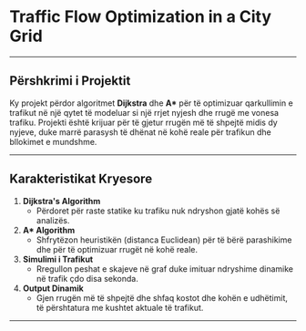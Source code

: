 # Traffic Flow Optimization in a City Grid

---

## **Përshkrimi i Projektit**
Ky projekt përdor algoritmet **Dijkstra** dhe **A\*** për të optimizuar qarkullimin e trafikut në një qytet të modeluar si një rrjet nyjesh dhe rrugë me vonesa trafiku. Projekti është krijuar për të gjetur rrugën më të shpejtë midis dy nyjeve, duke marrë parasysh të dhënat në kohë reale për trafikun dhe bllokimet e mundshme.

---

## **Karakteristikat Kryesore**
1. **Dijkstra's Algorithm**  
   - Përdoret për raste statike ku trafiku nuk ndryshon gjatë kohës së analizës.
2. **A\* Algorithm**  
   - Shfrytëzon heuristikën (distanca Euclidean) për të bërë parashikime dhe për të optimizuar rrugët në kohë reale.
3. **Simulimi i Trafikut**  
   - Rregullon peshat e skajeve në graf duke imituar ndryshime dinamike në trafik çdo disa sekonda.
4. **Output Dinamik**  
   - Gjen rrugën më të shpejtë dhe shfaq kostot dhe kohën e udhëtimit, të përshtatura me kushtet aktuale të trafikut.

---
